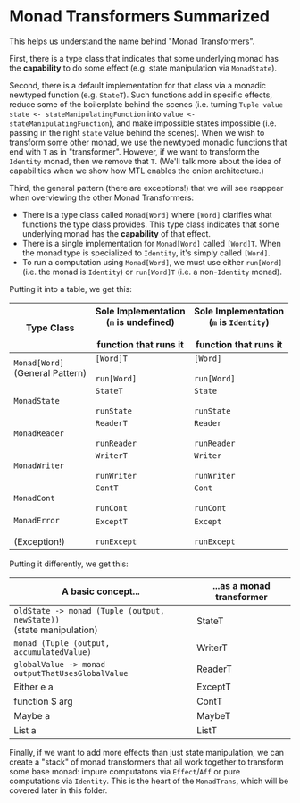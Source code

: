 # Monad Transformers Summarized

This helps us understand the name behind "Monad Transformers".

First, there is a type class that indicates that some underlying monad has the **capability** to do some effect (e.g. state manipulation via `MonadState`).

Second, there is a default implementation for that class via a monadic newtyped function (e.g. `StateT`). Such functions add in specific effects, reduce some of the boilerplate behind the scenes (i.e. turning `Tuple value state <- stateManipulatingFunction` into `value <- stateManipulatingFunction`), and make impossible states impossible (i.e. passing in the right `state` value behind the scenes). When we wish to transform some other monad, we use the newtyped monadic functions that end with `T` as in "transformer". However, if we want to transform the `Identity` monad, then we remove that `T`. (We'll talk more about the idea of capabilities when we show how MTL enables the onion architecture.)

Third, the general pattern (there are exceptions!) that we will see reappear when overviewing the other Monad Transformers:
- There is a type class called `Monad[Word]` where `[Word]` clarifies what functions the type class provides. This type class indicates that some underlying monad has the **capability** of that effect.
- There is a single implementation for `Monad[Word]` called `[Word]T`. When the monad type is specialized to `Identity`, it's simply called `[Word]`.
- To run a computation using `Monad[Word]`, we must use either `run[Word]` (i.e. the monad is `Identity`) or `run[Word]T` (i.e. a non-`Identity` monad).

Putting it into a table, we get this:

| Type Class | Sole Implementation<br>(`m` is undefined)<br><br>function that runs it | Sole Implementation<br>(`m` is `Identity`)<br><br>function that runs it |
| - | - | - |
| `Monad[Word]`<br>(General Pattern) | `[Word]T`<br><br>`run[Word]` | `[Word]`<br><br>`run[Word]` |
| `MonadState` |  `StateT`<br><br>`runState` | `State`<br><br>`runState` |
| `MonadReader` | `ReaderT`<br><br>`runReader` | `Reader`<br><br>`runReader` |
| `MonadWriter` | `WriterT`<br><br>`runWriter` | `Writer`<br><br>`runWriter` |
| `MonadCont` | `ContT`<br><br>`runCont` | `Cont`<br><br>`runCont` |
| `MonadError`<br><br>(Exception!) | `ExceptT`<br><br>`runExcept` | `Except`<br><br>`runExcept` |

Putting it differently, we get this:

| A basic concept... | ...as a monad transformer |
| - | - |
| `oldState -> monad (Tuple (output, newState))`<br>(state manipulation) | StateT
| `monad (Tuple (output, accumulatedValue)` | WriterT
| `globalValue -> monad outputThatUsesGlobalValue` | ReaderT
| Either e a | ExceptT
| function $ arg | ContT
| Maybe a | MaybeT
| List a | ListT


Finally, if we want to add more effects than just state manipulation, we can create a "stack" of monad transformers that all work together to transform some base monad: impure computatons via `Effect`/`Aff` or pure computations via `Identity`. This is the heart of the `MonadTrans`, which will be covered later in this folder.
